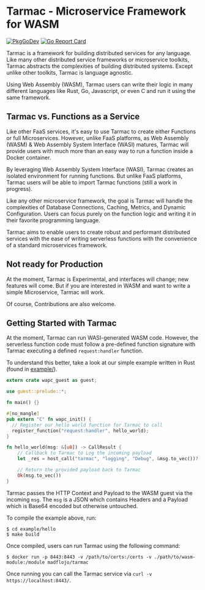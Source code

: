 # Tarmac - Microservice Framework for WASM

[![PkgGoDev](https://pkg.go.dev/badge/github.com/madflojo/tarmac)](https://pkg.go.dev/github.com/madflojo/tarmac)
[![Go Report Card](https://goreportcard.com/badge/github.com/madflojo/tarmac)](https://goreportcard.com/report/github.com/madflojo/tarmac)

Tarmac is a framework for building distributed services for any language. Like many other distributed service frameworks or microservice toolkits, Tarmac abstracts the complexities of building distributed systems. Except unlike other toolkits, Tarmac is language agnostic.

Using Web Assembly (WASM), Tarmac users can write their logic in many different languages like Rust, Go, Javascript, or even C and run it using the same framework.

## Tarmac vs. Functions as a Service

Like other FaaS services, it's easy to use Tarmac to create either Functions or full Microservices. However, unlike FaaS platforms, as Web Assembly (WASM) & Web Assembly System Interface (WASI) matures, Tarmac will provide users with much more than an easy way to run a function inside a Docker container.

By leveraging Web Assembly System Interface (WASI), Tarmac creates an isolated environment for running functions. But unlike FaaS platforms, Tarmac users will be able to import Tarmac functions (still a work in progress).

Like any other microservice framework, the goal is Tarmac will handle the complexities of Database Connections, Caching, Metrics, and Dynamic Configuration. Users can focus purely on the function logic and writing it in their favorite programming language.

Tarmac aims to enable users to create robust and performant distributed services with the ease of writing serverless functions with the convenience of a standard microservices framework.

## Not ready for Production

At the moment, Tarmac is Experimental, and interfaces will change; new features will come. But if you are interested in WASM and want to write a simple Microservice, Tarmac will work.

Of course, Contributions are also welcome.

## Getting Started with Tarmac

At the moment, Tarmac can run WASI-generated WASM code. However, the serverless function code must follow a pre-defined function signature with Tarmac executing a defined `request:handler` function.

To understand this better, take a look at our simple example written in Rust (found in [example/](example/)).

```rust
extern crate wapc_guest as guest;

use guest::prelude::*;

fn main() {}

#[no_mangle]
pub extern "C" fn wapc_init() {
  // Register our hello world function for Tarmac to call
  register_function("request:handler", hello_world);
}

fn hello_world(msg: &[u8]) -> CallResult {
    // Callback to Tarmac to Log the incoming payload
    let _res = host_call("tarmac", "logging", "Debug", &msg.to_vec())?;

    // Return the provided payload back to Tarmac
    Ok(msg.to_vec())
}
```

Tarmac passes the HTTP Context and Payload to the WASM guest via the incoming `msg`. The `msg` is a JSON which contains Headers and a Payload which is Base64 encoded but otherwise untouched.

To compile the example above, run:

```shell
$ cd example/hello
$ make build
```

Once compiled, users can run Tarmac using the following command:

```shell
$ docker run -p 8443:8443 -v /path/to/certs:/certs -v ./path/to/wasm-module:/module madflojo/tarmac
```

Once running you can call the Tarmac service via `curl -v https://localhost:8443/`.
